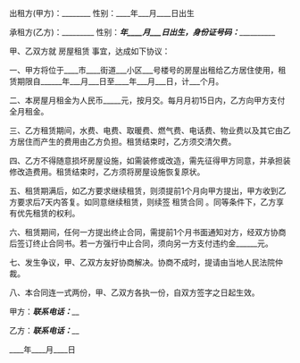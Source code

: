 
 


出租方(甲方)：________ 性别：____年___月____日出生


承租方(乙方)：_________ 性别：_____年____月___日出生，身份证号码：_______________


甲、乙双方就
房屋租赁
事宜，达成如下协议：


一、甲方将位于____市____街道___小区___号楼号的房屋出租给乙方居住使用，租赁期限自______年___月___日至____年___月___日，计___个月。


二、本房屋月租金为人民币_____元，按月交。每月月初15日内，乙方向甲方支付全月租金。


三、乙方租赁期间，水费、电费、取暖费、燃气费、电话费、物业费以及其它由乙方居住而产生的费用由乙方负担。租赁结束时，乙方须交清欠费。


四、乙方不得随意损坏房屋设施，如需装修或改造，需先征得甲方同意，并承担装修改造费用。租赁结束时，乙方须将房屋设施恢复原状。


五、租赁期满后，如乙方要求继续租赁，则须提前1个月向甲方提出，甲方收到乙方要求后7天内答复。如同意继续租赁，则续签
租赁合同
。同等条件下，乙方享有优先租赁的权利。


六、租赁期间，任何一方提出终止合同，需提前1个月书面通知对方，经双方协商后签订终止合同书。若一方强行中止合同，须向另一方支付违约金______元。


七、发生争议，甲、乙双方友好协商解决。协商不成时，提请由当地人民法院仲裁。


八、本合同连一式两份，甲、乙双方各执一份，自双方签字之日起生效。


甲方：_____________联系电话：_______________


乙方：_____________联系电话：_______________


____年____月____日
 


 

 
 
 
 
 
  


  
 

  


  


  
 
 
 
 

